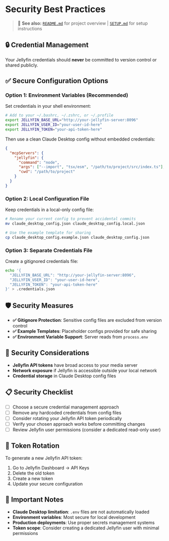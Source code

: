 # Security Best Practices

> 📖 **See also:** [`README.md`](./README.md) for project overview | [`SETUP.md`](./SETUP.md) for setup instructions

## 🔒 Credential Management

Your Jellyfin credentials should **never** be committed to version control or shared publicly.

## ✅ Secure Configuration Options

### Option 1: Environment Variables (Recommended)
Set credentials in your shell environment:

```bash
# Add to your ~/.bashrc, ~/.zshrc, or ~/.profile
export JELLYFIN_BASE_URL="http://your-jellyfin-server:8096"
export JELLYFIN_USER_ID="your-user-id-here"
export JELLYFIN_TOKEN="your-api-token-here"
```

Then use a clean Claude Desktop config without embedded credentials:
```json
{
  "mcpServers": {
    "jellyfin": {
      "command": "node",
      "args": ["--import", "tsx/esm", "/path/to/project/src/index.ts"],
      "cwd": "/path/to/project"
    }
  }
}
```

### Option 2: Local Configuration File
Keep credentials in a local-only config file:

```bash
# Rename your current config to prevent accidental commits
mv claude_desktop_config.json claude_desktop_config.local.json

# Use the example template for sharing
cp claude_desktop_config.example.json claude_desktop_config.json
```

### Option 3: Separate Credentials File
Create a gitignored credentials file:

```bash
echo '{
  "JELLYFIN_BASE_URL": "http://your-jellyfin-server:8096",
  "JELLYFIN_USER_ID": "your-user-id-here",
  "JELLYFIN_TOKEN": "your-api-token-here"
}' > .credentials.json
```

## 🛡️ Security Measures

- **✅ Gitignore Protection**: Sensitive config files are excluded from version control
- **✅ Example Templates**: Placeholder configs provided for safe sharing
- **✅ Environment Variable Support**: Server reads from `process.env`

## 🚨 Security Considerations

- **Jellyfin API tokens** have broad access to your media server
- **Network exposure** if Jellyfin is accessible outside your local network
- **Credential storage** in Claude Desktop config files

## 📋 Security Checklist

- [ ] Choose a secure credential management approach
- [ ] Remove any hardcoded credentials from config files
- [ ] Consider rotating your Jellyfin API token periodically
- [ ] Verify your chosen approach works before committing changes
- [ ] Review Jellyfin user permissions (consider a dedicated read-only user)

## 🔄 Token Rotation

To generate a new Jellyfin API token:
1. Go to Jellyfin Dashboard → API Keys
2. Delete the old token
3. Create a new token
4. Update your secure configuration

## 📝 Important Notes

- **Claude Desktop limitation**: `.env` files are not automatically loaded
- **Environment variables**: Most secure for local development
- **Production deployments**: Use proper secrets management systems
- **Token scope**: Consider creating a dedicated Jellyfin user with minimal permissions